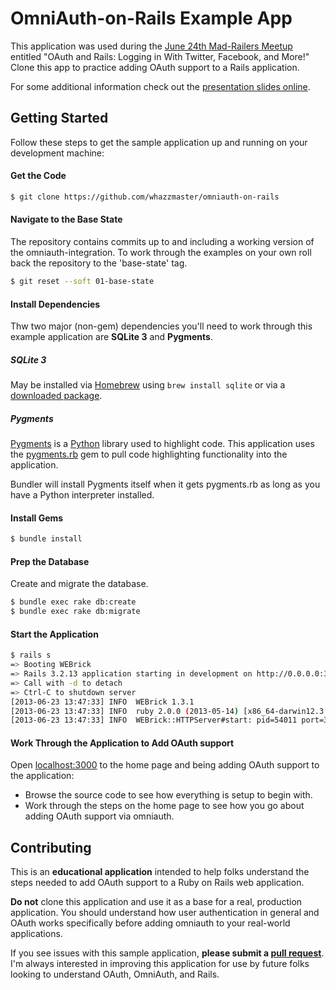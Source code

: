 # OmniAuth-on-Rails Example App

This application was used during the [June 24th Mad-Railers Meetup](http://www.meetup.com/Mad-Railers/events/123440812/)
entitled "OAuth and Rails: Logging in With Twitter, Facebook, and More!" Clone this app to practice adding OAuth support
to a Rails application.

For some additional information check out the [presentation slides online](https://speakerdeck.com/whazzmaster/oauth-on-rails).

## Getting Started
Follow these steps to get the sample application up and running on your development machine:

#### Get the Code

~~~~sh
$ git clone https://github.com/whazzmaster/omniauth-on-rails
~~~~

#### Navigate to the Base State
The repository contains commits up to and including a working version of the omniauth-integration. To work
through the examples on your own roll back the repository to the 'base-state' tag.

~~~~sh
$ git reset --soft 01-base-state
~~~~

#### Install Dependencies
Thw two major (non-gem) dependencies you'll need to work through this example application are **SQLite 3** and
**Pygments**.

##### SQLite 3
May be installed via [Homebrew](http://mxcl.github.io/homebrew/) using `brew install sqlite` or via a
[downloaded package](http://www.sqlite.org/download.html).

##### Pygments
[Pygments](http://pygments.org/) is a [Python](http://www.python.org/) library used to highlight code. This application
uses the [pygments.rb](https://github.com/tmm1/pygments.rb) gem to pull code highlighting functionality into the
application.

Bundler will install Pygments itself when it gets pygments.rb as long as you have a Python interpreter installed.

#### Install Gems

~~~~sh
$ bundle install
~~~~

#### Prep the Database
Create and migrate the database.

~~~~sh
$ bundle exec rake db:create
$ bundle exec rake db:migrate
~~~~

#### Start the Application

~~~~sh
$ rails s
=> Booting WEBrick
=> Rails 3.2.13 application starting in development on http://0.0.0.0:3000
=> Call with -d to detach
=> Ctrl-C to shutdown server
[2013-06-23 13:47:33] INFO  WEBrick 1.3.1
[2013-06-23 13:47:33] INFO  ruby 2.0.0 (2013-05-14) [x86_64-darwin12.3.0]
[2013-06-23 13:47:33] INFO  WEBrick::HTTPServer#start: pid=54011 port=3000
~~~~

#### Work Through the Application to Add OAuth support
Open [localhost:3000](http://localhost:3000) to the home page and being adding OAuth support to the application:

* Browse the source code to see how everything is setup to begin with.
* Work through the steps on the home page to see how you go about adding OAuth support via omniauth.

## Contributing
This is an **educational application** intended to help folks understand the steps needed to add OAuth support
to a Ruby on Rails web application.

**Do not** clone this application and use it as a base for a real, production application. You should understand how
user authentication in general and OAuth works specifically before adding omniauth to your real-world applications.

If you see issues with this sample application, **please submit a
[pull request](https://github.com/whazzmaster/omniauth-on-rails/pulls)**. I'm always interested in improving this
application for use by future folks looking to understand OAuth, OmniAuth, and Rails.
